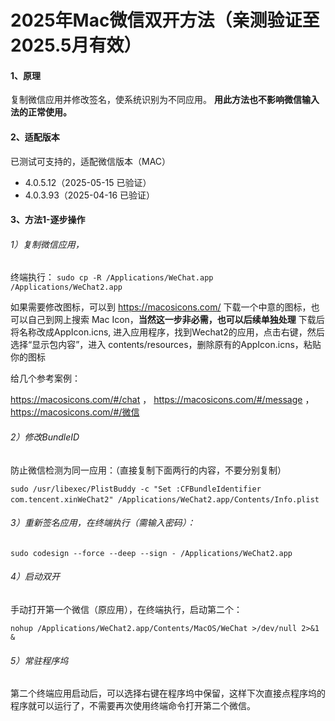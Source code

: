 # 2025年Mac微信双开方法（亲测验证至2025.5月有效）

#### 1、原理​

复制微信应用并修改签名，使系统识别为不同应用。
**用此方法也不影响微信输入法的正常使用。**

#### 2、适配版本

已测试可支持的，适配微信版本（MAC）

* 4.0.5.12（2025-05-15 已验证）
* 4.0.3.93（2025-04-16 已验证）

#### 3、方法1-逐步操作

###### ​1）复制微信应用​，

终端执行：
`sudo cp -R /Applications/WeChat.app /Applications/WeChat2.app​`

如果需要修改图标，可以到 https://macosicons.com/ 下载一个中意的图标，也可以自己到网上搜索 Mac Icon，**当然这一步非必需，也可以后续单独处理**
下载后将名称改成AppIcon.icns, 进入应用程序，找到Wechat2的应用，点击右键，然后选择“显示包内容”，进入 contents/resources，删除原有的AppIcon.icns，粘贴你的图标

给几个参考案例：

https://macosicons.com/#/chat ， https://macosicons.com/#/message ， https://macosicons.com/#/微信



###### 2）修改BundleID

防止微信检测为同一应用：（直接复制下面两行的内容，不要分别复制）

`sudo /usr/libexec/PlistBuddy -c "Set :CFBundleIdentifier com.tencent.xinWeChat2" /Applications/WeChat2.app/Contents/Info.plist`
​

###### 3）重新签名应用​，在终端执行（需输入密码）：

`sudo codesign --force --deep --sign - /Applications/WeChat2.app`

###### 4）​启动双开​

手动打开第一个微信（原应用），在终端执行，启动第二个：

`nohup /Applications/WeChat2.app/Contents/MacOS/WeChat >/dev/null 2>&1 & `

###### 5）常驻程序坞

第二个终端应用启动后，可以选择右键在程序坞中保留，这样下次直接点程序坞的程序就可以运行了，不需要再次使用终端命令打开第二个微信。



